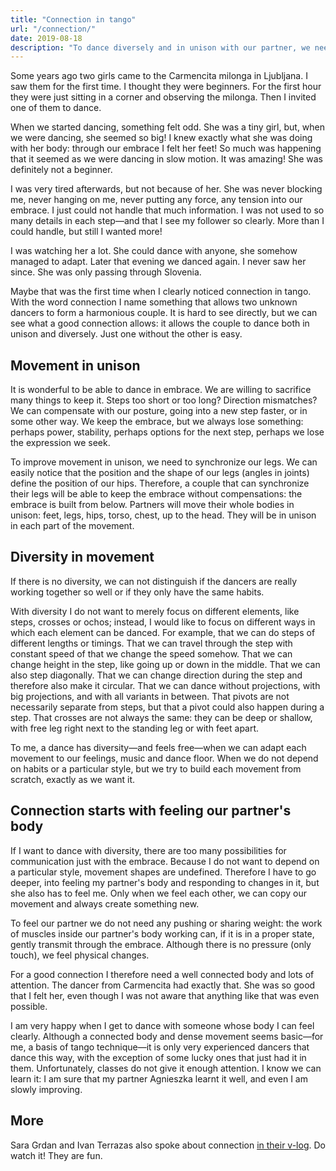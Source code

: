 ```yaml
---
title: "Connection in tango"
url: "/connection/"
date: 2019-08-18
description: "To dance diversely and in unison with our partner, we need to clearly feel their movement. And they need to clearly feel ours."
---
```


Some years ago two girls came to the Carmencita milonga in Ljubljana. I saw them for the first time. I thought they were beginners. For the first hour they were just sitting in a corner and observing the milonga. Then I invited one of them to dance.

When we started dancing, something felt odd. She was a tiny girl, but, when we were dancing, she seemed so big! I knew exactly what she was doing with her body: through our embrace I felt her feet! So much was happening that it seemed as we were dancing in slow motion. It was amazing! She was definitely not a beginner.

I was very tired afterwards, but not because of her. She was never blocking me, never hanging on me, never putting any force, any tension into our embrace. I just could not handle that much information. I was not used to so many details in each step&mdash;and that I see my follower so clearly. More than I could handle, but still I wanted more!

I was watching her a lot. She could dance with anyone, she somehow managed to adapt. Later that evening we danced again. I never saw her since. She was only passing through Slovenia.

Maybe that was the first time when I clearly noticed connection in tango. With the word connection I name something that allows two unknown dancers to form a harmonious couple. It is hard to see directly, but we can see what a good connection allows: it allows the couple to dance both in unison and diversely. Just one without the other is easy.

Movement in unison
------------------

It is wonderful to be able to dance in embrace. We are willing to sacrifice many things to keep it. Steps too short or too long? Direction mismatches? We can compensate with our posture, going into a new step faster, or in some other way. We keep the embrace, but we always lose something: perhaps power, stability, perhaps options for the next step, perhaps we lose the expression we seek.

To improve movement in unison, we need to synchronize our legs. We can easily notice that the position and the shape of our legs (angles in joints) define the position of our hips. Therefore, a couple that can synchronize their legs will be able to keep the embrace without compensations: the embrace is built from below. Partners will move their whole bodies in unison: feet, legs, hips, torso, chest, up to the head. They will be in unison in each part of the movement.

Diversity in movement
---------------------

If there is no diversity, we can not distinguish if the dancers are really working together so well or if they only have the same habits.

With diversity I do not want to merely focus on different elements, like steps, crosses or ochos; instead, I would like to focus on different ways in which each element can be danced. For example, that we can do steps of different lengths or timings. That we can travel through the step with constant speed of that we change the speed somehow. That we can change height in the step, like going up or down in the middle. That we can also step diagonally. That we can change direction during the step and therefore also make it circular. That we can dance without projections, with big projections, and with all variants in between. That pivots are not necessarily separate from steps, but that a pivot could also happen during a step. That crosses are not always the same: they can be deep or shallow, with free leg right next to the standing leg or with feet apart.

To me, a dance has diversity&mdash;and feels free&mdash;when we can adapt each movement to our feelings, music and dance floor. When we do not depend on habits or a particular style, but we try to build each movement from scratch, exactly as we want it.

Connection starts with feeling our partner's body
-------------------------------------------------

If I want to dance with diversity, there are too many possibilities for communication just with the embrace. Because I do not want to depend on a particular style, movement shapes are undefined. Therefore I have to go deeper, into feeling my partner's body and responding to changes in it, but she also has to feel me. Only when we feel each other, we can copy our movement and always create something new.

To feel our partner we do not need any pushing or sharing weight: the work of muscles inside our partner's body working can, if it is in a proper state, gently transmit through the embrace. Although there is no pressure (only touch), we feel physical changes.

For a good connection I therefore need a well connected body and lots of attention. The dancer from Carmencita had exactly that. She was so good that I felt her, even though I was not aware that anything like that was even possible.

I am very happy when I get to dance with someone whose body I can feel clearly. Although a connected body and dense movement seems basic&mdash;for me, a basis of tango technique&mdash;it is only very experienced dancers that dance this way, with the exception of some lucky ones that just had it in them. Unfortunately, classes do not give it enough attention. I know we can learn it: I am sure that my partner Agnieszka learnt it well, and even I am slowly improving.

More
----

Sara Grdan and Ivan Terrazas also spoke about connection [in their v-log](https://www.youtube.com/watch?v=ZuQjLcPIYG8). Do watch it! They are fun.

